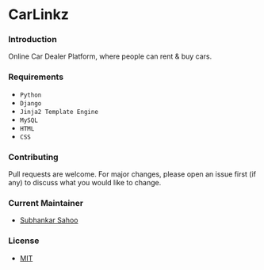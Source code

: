 # CarLinkz

### Introduction
Online Car Dealer Platform, where people can rent & buy cars.


### Requirements
- `Python`
- `Django`
- `Jinja2 Template Engine`
- `MySQL`
- `HTML`
- `CSS`


### Contributing

Pull requests are welcome. For major changes, please open an issue first (if any)
to discuss what you would like to change.


### Current Maintainer
- [Subhankar Sahoo](https://github.com/sahoo-subha)

### License

- [MIT]()
